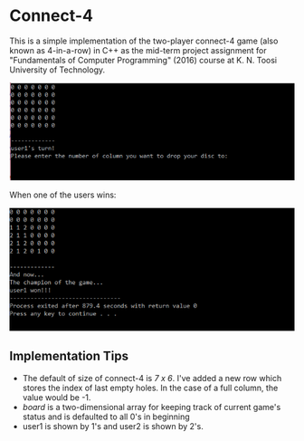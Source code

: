 
# Connect-4

This is a simple implementation of the two-player connect-4 game (also known as 4-in-a-row) in C++ as the mid-term project assignment for "Fundamentals of Computer Programming" (2016) course at K. N. Toosi University of Technology.

![](https://raw.githubusercontent.com/alimirferdos/Connect4/master/img/board1.PNG)


When one of the users wins:

![](https://raw.githubusercontent.com/alimirferdos/Connect4/master/img/board2.PNG)



## Implementation Tips

 - The default of size of connect-4 is *7 x 6*. I've added a new row which stores the index of last empty holes. In the case of a full column, the value would be -1.
 - *board* is a two-dimensional array for keeping track of current game's status and is defaulted to all 0's in beginning
- 	user1 is shown by 1's and user2 is shown by 2's.
